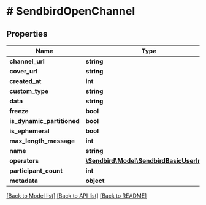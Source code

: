 # # SendbirdOpenChannel

## Properties

Name | Type | Description | Notes
------------ | ------------- | ------------- | -------------
**channel_url** | **string** |  |
**cover_url** | **string** |  | [optional]
**created_at** | **int** |  | [optional]
**custom_type** | **string** |  | [optional]
**data** | **string** |  | [optional]
**freeze** | **bool** |  | [optional]
**is_dynamic_partitioned** | **bool** |  | [optional]
**is_ephemeral** | **bool** |  | [optional]
**max_length_message** | **int** |  | [optional]
**name** | **string** |  | [optional]
**operators** | [**\Sendbird\Model\SendbirdBasicUserInfo[]**](SendbirdBasicUserInfo.md) |  | [optional]
**participant_count** | **int** |  | [optional]
**metadata** | **object** |  | [optional]

[[Back to Model list]](../../README.md#models) [[Back to API list]](../../README.md#endpoints) [[Back to README]](../../README.md)
